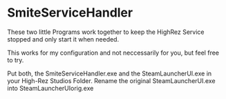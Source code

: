 # SmiteServiceHandler

These two little Programs work together to keep the HighRez Service stopped and only start it when needed.

This works for my configuration and not neccessarily for you, but feel free to try.

Put both, the SmiteServiceHandler.exe and the SteamLauncherUI.exe in your High-Rez Studios Folder.
Rename the original SteamLauncherUI.exe into SteamLauncherUIorig.exe
